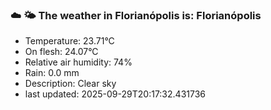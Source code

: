 ### ☁️ 🌤️  The weather in Florianópolis is: Florianópolis

- Temperature: 23.71°C
- On flesh: 24.07°C
- Relative air humidity: 74%
- Rain: 0.0 mm
- Description: Clear sky
- last updated: 2025-09-29T20:17:32.431736
